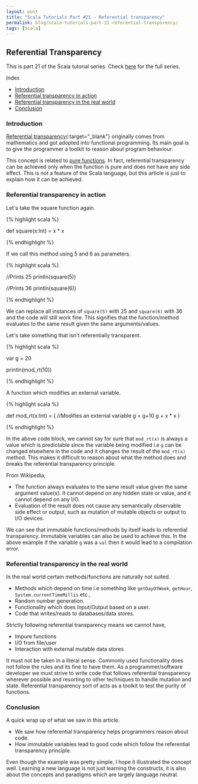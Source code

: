 ```yaml
---
layout: post
title: "Scala Tutorials Part #21 - Referential transparency"
permalink: blog/scala-tutorials-part-21-referential-transparency/
tags: [Scala]
---
```


Referential Transparency
------------------------

This is part 21 of the Scala tutorial series. Check [here](/tags/#Scala) for the full series.

<i class="fa fa-list-ul fa-lg space-right"></i> Index

- [Introduction](#Intro)
- [Referential transparency in action](#InAction)
- [Referential transparency in the real world](#RealWorld)
- [Conclusion](#Conclusion)

<h3><b><a name = "Intro" class="inter-header">Introduction</a></b></h3>

[Referential transparency](https://en.wikipedia.org/wiki/Referential_transparency){:target="_blank"} originally comes from mathematics and got adopted 
into functional programming. Its main goal is to give the programmer a toolkit to reason about program behaviour.

This concept is related to [pure functions](/blog/scala-tutorials-part-9-intro-to-functional-programming/#PureFunctions). In fact, referential 
transparency can be achieved only when the function is pure and does not have any side effect. This is not a feature of the Scala language, but this 
article is just to explain how it can be achieved.

<h3><b><a name = "InAction" class="inter-header">Referential transparency in action</a></b></h3>

Let's take the square function again.

{% highlight scala %}

def square(x:Int) = x * x

{% endhighlight %}

If we call this method using 5 and 6 as parameters.

{% highlight scala %}

  //Prints 25
  println(square(5))

  //Prints 36
  println(square(6))

{% endhighlight %}

We can replace all instances of `square(5)` with 25 and `square(6)` with 36 and the code will still work fine. This signifies that the function/method
evaluates to the same result given the same arguments/values.

Let's take something that isn't referentially transparent.

{% highlight scala %}

  var g = 20

  println(mod_rt(10))

{% endhighlight %}

A function which modifies an external variable.

{% highlight scala %}

def mod_rt(x:Int) = {
  //Modifies an external variable
  g = g+10
  g + x * x	
} 

{% endhighlight %}


In the above code block, we cannot say for sure that `mod_rt(x)` is always a value which is predictable since the variable being modified i.e `g` 
can be changed elsewhere in the code and it changes the result of the `mod_rt(x)` method. This makes it difficult to reason about what the method does 
and breaks the referential transparency principle. 

From Wikipedia,

- The function always evaluates to the same result value given the same argument value(s). It cannot depend on any hidden state or value, and it cannot 
depend on any I/O.
- Evaluation of the result does not cause any semantically observable side effect or output, such as mutation of mutable objects or 
output to I/O devices.

We can see that immutable functions/methods by itself leads to referential transparency. Immutable variables can also be used to achieve this. In the 
above example if the variable `g` was a `val` then it would lead to a compilation error.

<h3><b><a name = "RealWorld" class="inter-header">Referential transparency in the real world</a></b></h3>

In the real world certain methods/functions are naturally not suited.

- Methods which depend on time i.e something like `getDayOfWeek`,  `getHour`, `System.currentTimeMillis` etc.,
- Random number generation.
- Functionality which does Input/Output based on a user.
- Code that writes/reads to databases/data stores.

Strictly following referential transparency means we cannot have,

- Impure functions
- I/O from file/user
- Interaction with external mutable data stores

It must not be taken in a literal sense. Commonly used functionality does not follow the rules and its fine to have them. As a programmer/software 
developer we must strive to write code that follows referential transparency wherever possible and resorting to other techniques to handle mutation 
and state. Referential transparency sort of acts as a toolkit to test the purity of functions.

<h3><b><a name = "Conclusion" class="inter-header">Conclusion</a></b></h3>

A quick wrap up of what we saw in this article.

- We saw how referential transparency helps programmers reason about code.
- How immutable variables lead to good code which follow the referential transparency principle.

Even though the example was pretty simple, I hope it illustrated the concept well. Learning a new language is not just learning the constructs, 
it is also about the concepts and paradigms which are largely language neutral.
